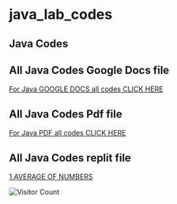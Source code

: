 # java_lab_codes

## Java Codes

## All Java Codes Google Docs file 
[For Java GOOGLE DOCS all codes CLICK HERE](https://docs.google.com/document/d/145V2BwbWZ-gTRYtM9mZWdXOwoDb0S4P2au9xt9_I0WI/edit?usp=sharing)


## All Java Codes Pdf file 
[For Java PDF all codes CLICK HERE]()


## All Java Codes replit file
[1.AVERAGE OF NUMBERS](https://replit.com/@V-KrishnaKrishn/JAVA)


![Visitor Count](https://profile-counter.glitch.me/{samdoro2010}/count.svg)




